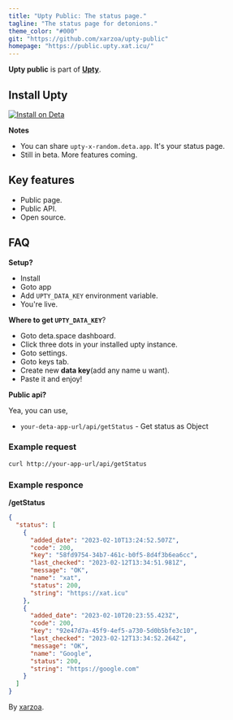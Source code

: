 ```yaml
---
title: "Upty Public: The status page."
tagline: "The status page for detonions."
theme_color: "#000"
git: "https://github.com/xarzoa/upty-public"
homepage: "https://public.upty.xat.icu/"
---
```


**Upty public** is part of **[Upty](https://github.com/xarzoa/upty)**.

## Install Upty

[![Install on Deta](https://deta.space/buttons/dark.svg 'Deta.space')](https://deta.space/discovery/@xarzoa/upty)

**Notes**

- You can share `upty-x-random.deta.app`. It's your status page.
- Still in beta. More features coming.

## Key features

- Public page.
- Public API.
- Open source.

## FAQ

**Setup?**

- Install 
- Goto app
- Add `UPTY_DATA_KEY` environment variable.
- You're live.

**Where to get `UPTY_DATA_KEY`**? 

- Goto deta.space dashboard.
- Click three dots in your installed upty instance.
- Goto settings.
- Goto keys tab.
- Create new **data key**(add any name u want).
- Paste it and enjoy!

**Public api?**

Yea, you can use,
 - `your-deta-app-url/api/getStatus` - Get status as Object

### Example request

```sh
curl http://your-app-url/api/getStatus
```

### Example responce

**/getStatus**

```json
{
  "status": [
    {
      "added_date": "2023-02-10T13:24:52.507Z",
      "code": 200,
      "key": "58fd9754-34b7-461c-b0f5-8d4f3b6ea6cc",
      "last_checked": "2023-02-12T13:34:51.981Z",
      "message": "OK",
      "name": "xat",
      "status": 200,
      "string": "https://xat.icu"
    },
    {
      "added_date": "2023-02-10T20:23:55.423Z",
      "code": 200,
      "key": "92e47d7a-45f9-4ef5-a730-5d0b5bfe3c10",
      "last_checked": "2023-02-12T13:34:52.264Z",
      "message": "OK",
      "name": "Google",
      "status": 200,
      "string": "https://google.com"
    }
  ]
}
```

By [xarzoa](https://xat.icu).